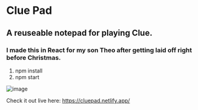 # Clue Pad

## A reuseable notepad for playing Clue.

### I made this in React for my son Theo after getting laid off right before Christmas.

1. npm install
1. npm start

![image](https://user-images.githubusercontent.com/41645716/210952664-3cf1d42a-a2a9-4583-b8fa-2c048945598f.png)

Check it out live here:
https://cluepad.netlify.app/
